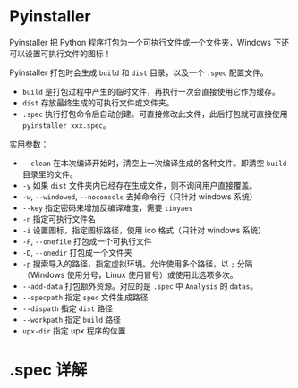 # Pyinstaller
Pyinstaller 把 Python 程序打包为一个可执行文件或一个文件夹，Windows 下还可以设置可执行文件的图标！

Pyinstaller 打包时会生成 `build` 和 `dist` 目录，以及一个 `.spec` 配置文件。

- `build` 是打包过程中产生的临时文件，再执行一次会直接使用它作为缓存。
- `dist` 存放最终生成的可执行文件或文件夹。
- `.spec` 执行打包命令后自动创建。可直接修改此文件，此后打包就可直接使用 `pyinstaller xxx.spec`。

实用参数：
- `--clean` 在本次编译开始时，清空上一次编译生成的各种文件。即清空 `build` 目录里的文件。
- `-y` 如果 `dist` 文件夹内已经存在生成文件，则不询问用户直接覆盖。
- `-w`, `--windowed`, `--noconsole` 去掉命令行（只针对 windows 系统）
- `--key` 指定密码来增加反编译难度，需要 `tinyaes`
- `-n` 指定可执行文件名
- `-i` 设置图标，指定图标路径，使用 ico 格式（只针对 windows 系统）
- `-F`, `--onefile` 打包成一个可执行文件
- `-D`, `--onedir` 打包成一个文件夹
- `-p` 搜索导入的路径，指定虚拟环境。允许使用多个路径，以 `;` 分隔（Windows 使用分号，Linux 使用冒号）或使用此选项多次。
- `--add-data` 打包额外资源。对应的是 `.spec` 中 `Analysis` 的 `datas`。
- `--specpath` 指定 `spec` 文件生成路径
- `--dispath` 指定 `dist` 路径
- `--workpath` 指定 `build` 路径
- `upx-dir` 指定 upx 程序的位置

# .spec 详解